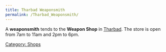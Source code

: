 ```yaml
---
title: Tharbad Weaponsmith
permalink: /Tharbad_Weaponsmith/
---
```


A **weaponsmith** tends to the **Weapon Shop** in
[Tharbad](Tharbad "wikilink"). The store is open from 7am to 11am and
2pm to 6pm.

[Category: Shops](Category:_Shops "wikilink")